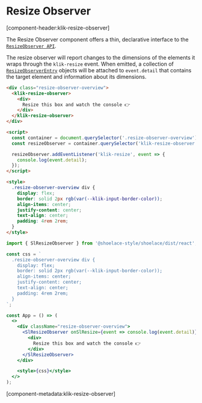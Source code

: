 # Resize Observer

[component-header:klik-resize-observer]

The Resize Observer component offers a thin, declarative interface to the [`ResizeObserver API`](https://developer.mozilla.org/en-US/docs/Web/API/ResizeObserver).

The resize observer will report changes to the dimensions of the elements it wraps through the `klik-resize` event. When emitted, a collection of [`ResizeObserverEntry`](https://developer.mozilla.org/en-US/docs/Web/API/ResizeObserverEntry) objects will be attached to `event.detail` that contains the target element and information about its dimensions.

```html preview
<div class="resize-observer-overview">
  <klik-resize-observer>
    <div>
      Resize this box and watch the console 👉
    </div>
  </klik-resize-observer>
</div>

<script>
  const container = document.querySelector('.resize-observer-overview');
  const resizeObserver = container.querySelector('klik-resize-observer');

  resizeObserver.addEventListener('klik-resize', event => {
    console.log(event.detail);
  });
</script>

<style>
  .resize-observer-overview div {
    display: flex; 
    border: solid 2px rgb(var(--klik-input-border-color)); 
    align-items: center; 
    justify-content: center;
    text-align: center;
    padding: 4rem 2rem;
  }
</style>
```

```jsx react
import { SlResizeObserver } from '@shoelace-style/shoelace/dist/react';

const css = `
  .resize-observer-overview div {
    display: flex; 
    border: solid 2px rgb(var(--klik-input-border-color)); 
    align-items: center; 
    justify-content: center;
    text-align: center;
    padding: 4rem 2rem;
  }
`;

const App = () => (
  <>
    <div className="resize-observer-overview">
      <SlResizeObserver onSlResize={event => console.log(event.detail)}>
        <div>
          Resize this box and watch the console 👉
        </div>
      </SlResizeObserver>
    </div>

    <style>{css}</style>
  </>
);
```

[component-metadata:klik-resize-observer]
